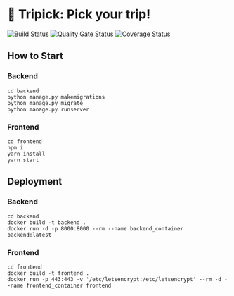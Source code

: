 # 🚂 Tripick: Pick your trip! 

[![Build Status](https://travis-ci.com/swsnu/swpp2021-team4.svg?branch=main)](https://travis-ci.com/swsnu/swpp2021-team4)
[![Quality Gate Status](https://sonarcloud.io/api/project_badges/measure?project=swsnu_swpp2021-team4&metric=alert_status)](https://sonarcloud.io/dashboard?id=swsnu_swpp2021-team4)
[![Coverage Status](https://coveralls.io/repos/github/swsnu/swpp2021-team4/badge.svg?branch=main&sanitize=true)](https://coveralls.io/github/swsnu/swpp2021-team4?branch=main)
 
## How to Start

### Backend
```
cd backend
python manage.py makemigrations
python manage.py migrate
python manage.py runserver
```
### Frontend
```
cd frontend
npm i
yarn install
yarn start
```

## Deployment

### Backend
```
cd backend
docker build -t backend .
docker run -d -p 8000:8000 --rm --name backend_container backend:latest
```
### Frontend
```
cd frontend
docker build -t frontend .
docker run -p 443:443 -v '/etc/letsencrypt:/etc/letsencrypt' --rm -d --name frontend_container frontend
```
